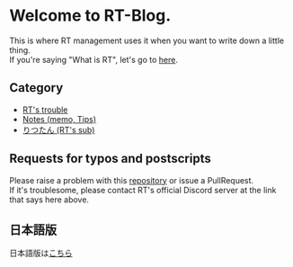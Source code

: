 # Welcome to RT-Blog.
This is where RT management uses it when you want to write down a little thing.  
If you're saying "What is RT", let's go to [here](https://rt-bot.com/).

## Category
* [RT's trouble](/en/trouble)
* [Notes (memo, Tips)](/en/notes)
* [りつたん (RT's sub)](/rt-chan)

## Requests for typos and postscripts
Please raise a problem with this [repository](https://github.com/RT-Team/RT-Team.github.io) or issue a PullRequest.  
If it's troublesome, please contact RT's official Discord server at the link that says here above.  

## 日本語版
日本語版は[こちら](/ja)